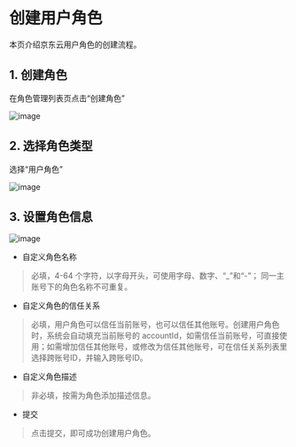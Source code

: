 # 创建用户角色

本页介绍京东云用户角色的创建流程。

## 1. 创建角色
在角色管理列表页点击“创建角色”

![image](../../../../../../image/IAM/RoleNew/list.png)

## 2. 选择角色类型
选择“用户角色”

![image](../../../../../../image/IAM/RoleNew/create-select.png)

## 3. 设置角色信息

![image](../../../../../../image/IAM/RoleNew/createuserrole.png)

- 自定义角色名称
> 必填，4-64 个字符，以字母开头，可使用字母、数字、“_”和“-”；
同一主账号下的角色名称不可重复。

- 自定义角色的信任关系

> 必填，用户角色可以信任当前账号，也可以信任其他账号。创建用户角色时，系统会自动填充当前账号的 accountId，如需信任当前账号，可直接使用；如需增加信任其他账号，或修改为信任其他账号，可在信任关系列表里选择跨账号ID，并输入跨账号ID。

- 自定义角色描述
> 非必填，按需为角色添加描述信息。

- 提交
> 点击提交，即可成功创建用户角色。


